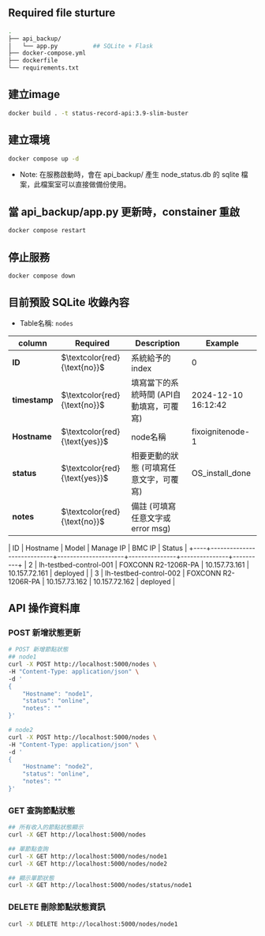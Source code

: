 
## Required file sturture
```bash
.
├── api_backup/
│   └── app.py          ## SQLite + Flask 
├── docker-compose.yml
├── dockerfile
└── requirements.txt
```

## 建立image
```bash
docker build . -t status-record-api:3.9-slim-buster
```

## 建立環境
```bash
docker compose up -d
```
- Note: 在服務啟動時，會在 api_backup/ 產生 node_status.db 的 sqlite 檔案，此檔案室可以直接做備份使用。


## 當 api_backup/app.py 更新時，constainer 重啟
```bash
docker compose restart
```

## 停止服務
```bash
docker compose down
```

## 目前預設 SQLite 收錄內容
- Table名稱: `nodes`

|  **column**   | **Required**                       |  **Description**                      |     **Example**  |
|---------------|------------------------------------|----------------------------------------|------------------|
| **ID**        | $`\textcolor{red}{\text{no}}`$     | 系統給予的index                         |     0       |
| **timestamp** | $`\textcolor{red}{\text{no}}`$     | 填寫當下的系統時間 (API自動填寫，可覆寫)  | 2024-12-10 16:12:42 |
| **Hostname** | $`\textcolor{red}{\text{yes}}`$    | node名稱                                | fixoignitenode-1        |
| **status**    | $`\textcolor{red}{\text{yes}}`$    | 相要更動的狀態 (可填寫任意文字，可覆寫)    | OS_install_done    |
| **notes**     | $`\textcolor{red}{\text{no}}`$     | 備註 (可填寫任意文字或error msg)          |                   |

| ID | Hostname                   | Model               | Manage IP     | BMC IP        | Status   |
+----+----------------------------+---------------------+---------------+---------------+----------+
|  2 | lh-testbed-control-001     | FOXCONN R2-1206R-PA | 10.157.73.161 | 10.157.72.161 | deployed |
|  3 | lh-testbed-control-002     | FOXCONN R2-1206R-PA | 10.157.73.162 | 10.157.72.162 | deployed |

## API 操作資料庫

### POST 新增狀態更新
```bash
# POST 新增節點狀態
## node1
curl -X POST http://localhost:5000/nodes \
-H "Content-Type: application/json" \
-d '
{
    "Hostname": "node1", 
    "status": "online",
    "notes": ""
}' 

# node2
curl -X POST http://localhost:5000/nodes \
-H "Content-Type: application/json" \
-d '
{
    "Hostname": "node2", 
    "status": "online",
    "notes": ""
}' 
```


### GET 查詢節點狀態
```bash
## 所有收入的節點狀態顯示
curl -X GET http://localhost:5000/nodes 

## 單節點查詢
curl -X GET http://localhost:5000/nodes/node1
curl -X GET http://localhost:5000/nodes/node2

## 顯示單節狀態
curl -X GET http://localhost:5000/nodes/status/node1
```

### DELETE 刪除節點狀態資訊
```bash
curl -X DELETE http://localhost:5000/nodes/node1
```
